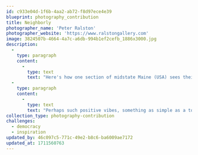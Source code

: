 ```yaml
---
id: c933e04d-1f6b-4aa2-ab72-f8d97ece4e39
blueprint: photography_contribution
title: Neighborly
photographer_name: 'Peter Ralston'
photographer_website: 'https://www.ralstongallery.com'
image: 3824507b-4664-4a7c-a6db-994b1ef2cefb_1886x3000.jpg
description:
  -
    type: paragraph
    content:
      -
        type: text
        text: "Here's how one section of midstate Maine (USA) sees their neighbors..."
  -
    type: paragraph
    content:
      -
        type: text
        text: "Perhaps such positive vibes, something as simple as a town's name, actually do make it easier to work together: they set a neighborly tone, encouraging us to do well by each other..."
collection_type: photography-contribution
challenges:
  - democracy
  - inspiration
updated_by: 46c097c5-771c-49e2-b8c6-ba6009ae7172
updated_at: 1711560763
---
```

